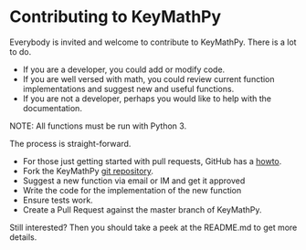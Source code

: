 # Contributing to KeyMathPy

Everybody is invited and welcome to contribute to KeyMathPy. There is a lot to do.
* If you are a developer, you could add or modify code.
* If you are well versed with math, you could review current function implementations and suggest new and useful functions.
* If you are not a developer, perhaps you would like to help with the documentation.

NOTE: All functions must be run with Python 3.

The process is straight-forward.

* For those just getting started with pull requests, GitHub has a
[howto](https://help.github.com/articles/using-pull-requests/).
* Fork the KeyMathPy [git repository](https://github.com/keymathpy/keymathpy).
* Suggest a new function via email or IM and get it approved
* Write the code for the implementation of the new function
* Ensure tests work.
* Create a Pull Request against the master branch of KeyMathPy.

Still interested? Then you should take a peek at the README.md to get more details.
